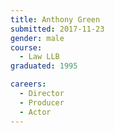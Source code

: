 ```yaml
---
title: Anthony Green
submitted: 2017-11-23
gender: male
course:
  - Law LLB
graduated: 1995

careers:
  - Director
  - Producer
  - Actor
---
```

